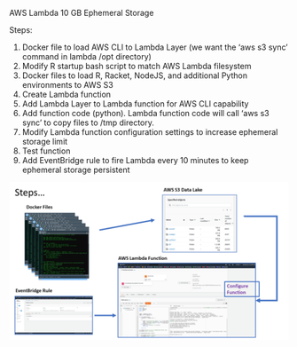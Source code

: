 AWS Lambda 10 GB Ephemeral Storage

Steps:
1. Docker file to load AWS CLI to Lambda Layer (we want the ‘aws s3 sync’ command in lambda /opt directory)
2. Modify R startup bash script to match AWS Lambda filesystem
3. Docker files to load  R, Racket, NodeJS, and additional Python environments to AWS S3
4. Create Lambda function
5. Add Lambda Layer to Lambda function for AWS CLI capability
6. Add function code (python). Lambda function code will call ‘aws s3 sync’ to copy files to /tmp directory.
7. Modify Lambda function configuration settings to increase ephemeral storage limit 
8. Test function
9. Add EventBridge rule to fire Lambda every 10 minutes to keep ephemeral storage persistent


![Lambda Runtimes Hosted in S3](https://github.com/Jerome3590/AWS-Bytes-and-Small-Projects/blob/main/lambda/AWS%20Lambda%2010%20GB%20Ephemereal%20Storage.png)
